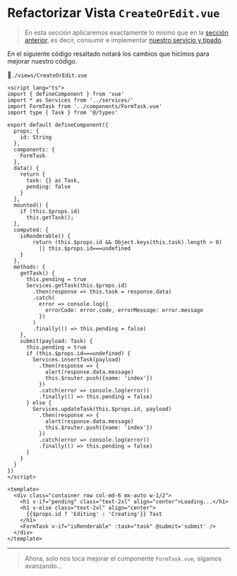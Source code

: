 # Refactorizar Vista `CreateOrEdit.vue`

>En esta sección aplicaremos exactamente lo mismo que en la [sección anterior](../options-api/refactor-index-view.html), es decir, consumir e implementar [nuestro servicio y tipado](../options-api/create-services-types.html).

En el siguiente código resaltado notará los cambios que hicimos para mejorar nuestro código.

📃`./views/CreateOrEdit.vue`
```vue{3,5,16,17,32,33,40,42,43,45,47,51,53,55,59,68,69,70,71}
<script lang="ts">
import { defineComponent } from 'vue'
import * as Services from '../services/'
import FormTask from '../components/FormTask.vue'
import type { Task } from '@/types'

export default defineComponent({
  props: {
    id: String
  },
  components: {
    FormTask
  },
  data() {
    return {
      task: {} as Task,
      pending: false
    }
  },
  mounted() {
    if (this.$props.id)
      this.getTask();
  },
  computed: {
    isRenderable() {
        return (this.$props.id && Object.keys(this.task).length > 0)
          || this.$props.id===undefined
    }
  },  
  methods: {
    getTask() {
      this.pending = true
      Services.getTask(this.$props.id)
        .then(response => this.task = response.data)
        .catch(
          error => console.log({
            errorCode: error.code, errorMessage: error.message
          })
        )
        .finally(() => this.pending = false)
    },
    submit(payload: Task) {
      this.pending = true
      if (this.$props.id===undefined) {
        Services.insertTask(payload)
          .then(response => {
            alert(response.data.message)
            this.$router.push({name: 'index'})
          })
          .catch(error => console.log(error))
          .finally(() => this.pending = false)
      } else {      
        Services.updateTask(this.$props.id, payload)
          .then(response => {
            alert(response.data.message)
            this.$router.push({name: 'index'})
          })
          .catch(error => console.log(error))
          .finally(() => this.pending = false)
      }
    }  
  }
})
</script>

<template>
  <div class="container row col-md-6 mx-auto w-1/2">
    <h1 v-if="pending" class="text-2xl" align="center">Loading...</h1>
    <h1 v-else class="text-2xl" align="center">
      {{$props.id ? 'Editing' : 'Creating'}} Tast
    </h1>
    <FormTask v-if="isRenderable" :task="task" @submit='submit' />
  </div>
</template>
```

---

>Ahora, solo nos toca mejorar el componente `FormTask.vue`, sigamos avanzando...
